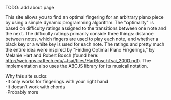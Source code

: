 TODO: add about page

This site allows you to find an optimal fingering for an arbitrary piano piece by using a simple dynamic programming algorithm. The "optimality" is based on difficulty ratings assigned to the transitions between one note and the next. The difficulty ratings primarily conside three things: distance between notes, which fingers are used to play each note, and whether a black key or a white key is used for each note. The ratings and pretty much the entire idea were inspired by "Finding Optimal Piano Fingerings," by Melanie Hart and Robert Bosch (found here: http://web.gps.caltech.edu/~tsai/files/HartBoschTsai_2000.pdf). The implementation also uses the ABCJS library for its musical notation. 

Why this site sucks:<br>
-It only works for fingerings with your right hand <br>
-It doesn't work with chords <br>
-Probably more 
